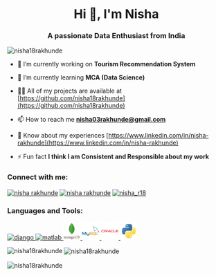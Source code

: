 <h1 align="center">Hi 👋, I'm Nisha</h1>
<h3 align="center">A passionate Data Enthusiast from India</h3>

<p align="left"> <img src="https://komarev.com/ghpvc/?username=nisha18rakhunde&label=Profile%20views&color=0e75b6&style=flat" alt="nisha18rakhunde" /> </p>

- 🔭 I’m currently working on **Tourism Recommendation System**

- 🌱 I’m currently learning **MCA (Data Science)**

- 👨‍💻 All of my projects are available at [https://github.com/nisha18rakhunde](https://github.com/nisha18rakhunde)

- 📫 How to reach me **nisha03rakhunde@gmail.com**

- 📄 Know about my experiences [https://www.linkedin.com/in/nisha-rakhunde](https://www.linkedin.com/in/nisha-rakhunde)

- ⚡ Fun fact **I think I am Consistent and Responsible about my work**

<h3 align="left">Connect with me:</h3>
<p align="left">
<a href="https://www.linkedin.com/in/nisha-rakhunde" target="blank"><img align="center" src="https://raw.githubusercontent.com/rahuldkjain/github-profile-readme-generator/master/src/images/icons/Social/linked-in-alt.svg" alt="nisha rakhunde" height="30" width="40" /></a>
<a href="https://www.kaggle.com/nisharakhunde" target="blank"><img align="center" src="https://raw.githubusercontent.com/rahuldkjain/github-profile-readme-generator/master/src/images/icons/Social/kaggle.svg" alt="nisha rakhunde" height="30" width="40" /></a>
<a href="https://www.leetcode.com/nisha_r18" target="blank"><img align="center" src="https://raw.githubusercontent.com/rahuldkjain/github-profile-readme-generator/master/src/images/icons/Social/leet-code.svg" alt="nisha_r18" height="30" width="40" /></a>
</p>

<h3 align="left">Languages and Tools:</h3>
<p align="left"> <a href="https://www.djangoproject.com/" target="_blank" rel="noreferrer"> <img src="https://cdn.worldvectorlogo.com/logos/django.svg" alt="django" width="40" height="40"/> </a> <a href="https://www.mathworks.com/" target="_blank" rel="noreferrer"> <img src="https://upload.wikimedia.org/wikipedia/commons/2/21/Matlab_Logo.png" alt="matlab" width="40" height="40"/> </a> <a href="https://www.mongodb.com/" target="_blank" rel="noreferrer"> <img src="https://raw.githubusercontent.com/devicons/devicon/master/icons/mongodb/mongodb-original-wordmark.svg" alt="mongodb" width="40" height="40"/> </a> <a href="https://www.mysql.com/" target="_blank" rel="noreferrer"> <img src="https://raw.githubusercontent.com/devicons/devicon/master/icons/mysql/mysql-original-wordmark.svg" alt="mysql" width="40" height="40"/> </a> <a href="https://www.oracle.com/" target="_blank" rel="noreferrer"> <img src="https://raw.githubusercontent.com/devicons/devicon/master/icons/oracle/oracle-original.svg" alt="oracle" width="40" height="40"/> </a> <a href="https://www.python.org" target="_blank" rel="noreferrer"> <img src="https://raw.githubusercontent.com/devicons/devicon/master/icons/python/python-original.svg" alt="python" width="40" height="40"/> </a> </p>

<p><img align="left" src="https://github-readme-stats.vercel.app/api/top-langs?username=nisha18rakhunde&show_icons=true&locale=en&layout=compact" alt="nisha18rakhunde" /></p>

<p>&nbsp;<img align="center" src="https://github-readme-stats.vercel.app/api?username=nisha18rakhunde&show_icons=true&locale=en" alt="nisha18rakhunde" /></p>

<p><img align="center" src="https://github-readme-streak-stats.herokuapp.com/?user=nisha18rakhunde&" alt="nisha18rakhunde" /></p>
